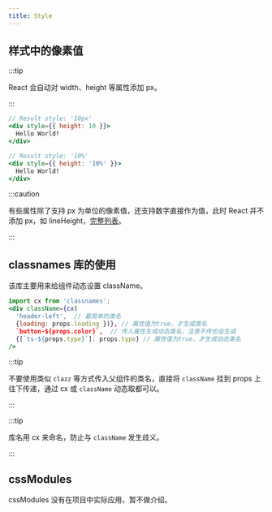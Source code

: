 ```yaml
---
title: Style
---
```


## 样式中的像素值

:::tip

React 会自动对 width、height 等属性添加 px。

:::

```jsx
// Result style: '10px'
<div style={{ height: 10 }}>
  Hello World!
</div>

// Result style: '10%'
<div style={{ height: '10%' }}>
  Hello World!
</div>
```

:::caution

有些属性除了支持 px 为单位的像素值，还支持数字直接作为值，此时 React 并不添加 px，如 lineHeight，[完整列表](https://github.com/facebook/react/blob/4131af3e4bf52f3a003537ec95a1655147c81270/src/renderers/dom/shared/CSSProperty.js#L15-L59)。

:::

## classnames 库的使用

该库主要用来给组件动态设置 className。

```jsx
import cx from 'classnames';
<div className={cx(
  'header-left',  // 最简单的类名
  {loading: props.loading })}, // 属性值为true，才生成类名
  `button-${props.color}`,  // 传入属性生成动态类名，注意不传也会生成
  {[`ts-${props.type}`]: props.type} // 属性值为true，才生成动态类名
/>
```

:::tip

不要使用类似 `clazz` 等方式传入父组件的类名，直接将 `className` 挂到 props 上往下传递，通过 cx 或 `className` 动态取都可以。

:::

:::tip

库名用 cx 来命名，防止与 `className` 发生歧义。

:::

## cssModules

cssModules 没有在项目中实际应用，暂不做介绍。
